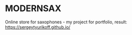 # MODERNSAX
Online store for saxophones - my project for portfolio,
result: https://sergeytyurikoff.github.io/
